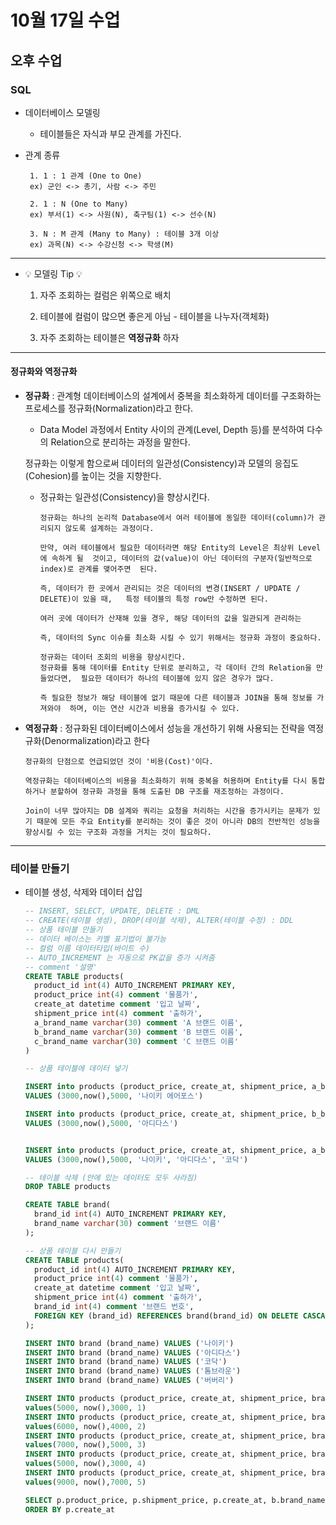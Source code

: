 # 10월 17일 수업





## 오후 수업

### SQL
 
- 데이터베이스 모델링
  - 테이블들은 자식과 부모 관계를 가진다.

-  관계 종류
        
        1. 1 : 1 관계 (One to One)  
        ex) 군인 <-> 총기, 사람 <-> 주민
        
        2. 1 : N (One to Many)
        ex) 부서(1) <-> 사원(N), 축구팀(1) <-> 선수(N)
        
        3. N : M 관계 (Many to Many) : 테이블 3개 이상
        ex) 과목(N) <-> 수강신청 <-> 학생(M)


----

- 💡 모델링 Tip 💡

    1. 자주 조회하는 컬럼은 위쪽으로 배치

    2. 테이블에 컬럼이 많으면 좋은게 아님 - 테이블을 나누자(객체화)

    3. 자주 조회하는 테이블은 **역정규화** 하자
      
  
---

#### 정규화와 역정규화
- **정규화** : 관계형 데이터베이스의 설계에서 중복을 최소화하게 데이터를 구조화하는 프로세스를 정규화(Normalization)라고 한다.
    - Data Model 과정에서 Entity 사이의 관계(Level, Depth 등)를 분석하여 다수의     Relation으로 분리하는 과정을 말한다.

  정규화는 이렇게 함으로써 데이터의 일관성(Consistency)과 모델의 응집도(Cohesion)를 높이는 것을 지향한다.  
    - 정규화는 일관성(Consistency)을 향상시킨다.

          정규화는 하나의 논리적 Database에서 여러 테이블에 동일한 데이터(column)가 관리되지 않도록 설계하는 과정이다.

          만약, 여러 테이블에서 필요한 데이터라면 해당 Entity의 Level은 최상위 Level에 속하게 될  것이고, 데이터의 값(value)이 아닌 데이터의 구분자(일반적으로 index)로 관계를 맺어주면  된다.

          즉, 데이터가 한 곳에서 관리되는 것은 데이터의 변경(INSERT / UPDATE / DELETE)이 있을 때,   특정 테이블의 특정 row만 수정하면 된다.

          여러 곳에 데이터가 산재해 있을 경우, 해당 데이터의 값을 일관되게 관리하는

          즉, 데이터의 Sync 이슈를 최소화 시킬 수 있기 위해서는 정규화 과정이 중요하다.

          정규화는 데이터 조회의 비용을 향상시킨다.
          정규화를 통해 데이터를 Entity 단위로 분리하고, 각 데이터 간의 Relation을 만들었다면,  필요한 데이터가 하나의 테이블에 있지 않은 경우가 많다.

          즉 필요한 정보가 해당 테이블에 없기 때문에 다른 테이블과 JOIN을 통해 정보를 가져와야  하며, 이는 연산 시간과 비용을 증가시킬 수 있다.


- **역정규화** : 정규화된 데이터베이스에서 성능을 개선하기 위해 사용되는 전략을 역정규화(Denormalization)라고 한다
                    
      정규화의 단점으로 언급되었던 것이 '비용(Cost)'이다.

      역정규화는 데이터베이스의 비용을 최소화하기 위해 중복을 허용하며 Entity를 다시 통합하거나 분할하여 정규화 과정을 통해 도출된 DB 구조를 재조정하는 과정이다.

      Join이 너무 많아지는 DB 설계와 쿼리는 요청을 처리하는 시간을 증가시키는 문제가 있기 때문에 모든 주요 Entity를 분리하는 것이 좋은 것이 아니라 DB의 전반적인 성능을 향상시킬 수 있는 구조화 과정을 거치는 것이 필요하다.

----

### 테이블 만들기

- 테이블 생성, 삭제와 데이터 삽입
  
  ```sql
  -- INSERT, SELECT, UPDATE, DELETE : DML
  -- CREATE(테이블 생성), DROP(테이블 삭제), ALTER(테이블 수정) : DDL
  -- 상품 테이블 만들기
  -- 데이터 베이스는 카멜 표기법이 불가능
  -- 컬럼 이름 데이터타입(바이트 수)
  -- AUTO_INCREMENT 는 자동으로 PK값을 증가 시켜줌
  -- comment '설명'
  CREATE TABLE products(
  	product_id int(4) AUTO_INCREMENT PRIMARY KEY,
  	product_price int(4) comment '물품가',
  	create_at datetime comment '입고 날짜',
  	shipment_price int(4) comment '출하가',
  	a_brand_name varchar(30) comment 'A 브랜드 이름',
  	b_brand_name varchar(30) comment 'B 브랜드 이름',
  	c_brand_name varchar(30) comment 'C 브랜드 이름'
  )

  -- 상품 테이블에 데이터 넣기

  INSERT into products (product_price, create_at, shipment_price, a_brand_name)
  VALUES (3000,now(),5000, '나이키 에어포스')

  INSERT into products (product_price, create_at, shipment_price, b_brand_name)
  VALUES (3000,now(),5000, '아디다스')


  INSERT into products (product_price, create_at, shipment_price, a_brand_name,b_brand_name,c_brand_name)
  VALUES (3000,now(),5000, '나이키', '아디다스', '코닥')

  -- 테이블 삭제 (안에 있는 데이터도 모두 사라짐)
  DROP TABLE products

  CREATE TABLE brand(
  	brand_id int(4) AUTO_INCREMENT PRIMARY KEY,
  	brand_name varchar(30) comment '브랜드 이름'
  );

  -- 상품 테이블 다시 만들기
  CREATE TABLE products(
  	product_id int(4) AUTO_INCREMENT PRIMARY KEY,
  	product_price int(4) comment '물품가',
  	create_at datetime comment '입고 날짜',
  	shipment_price int(4) comment '출하가',
  	brand_id int(4) comment '브랜드 번호',
  	FOREIGN KEY (brand_id) REFERENCES brand(brand_id) ON DELETE CASCADE
  );

  INSERT INTO brand (brand_name) VALUES ('나이키')
  INSERT INTO brand (brand_name) VALUES ('아디다스')
  INSERT INTO brand (brand_name) VALUES ('코닥')
  INSERT INTO brand (brand_name) VALUES ('톰브라운')
  INSERT INTO brand (brand_name) VALUES ('버버리')

  INSERT INTO products (product_price, create_at, shipment_price, brand_id)
  values(5000, now(),3000, 1)
  INSERT INTO products (product_price, create_at, shipment_price, brand_id)
  values(6000, now(),4000, 2)
  INSERT INTO products (product_price, create_at, shipment_price, brand_id)
  values(7000, now(),5000, 3)
  INSERT INTO products (product_price, create_at, shipment_price, brand_id)
  values(5000, now(),3000, 4)
  INSERT INTO products (product_price, create_at, shipment_price, brand_id)
  values(9000, now(),7000, 5)

  SELECT p.product_price, p.shipment_price, p.create_at, b.brand_name FROM products AS p INNER JOIN brand AS b ON p.brand_id = b.brand_id  
  ORDER BY p.create_at
  ```
